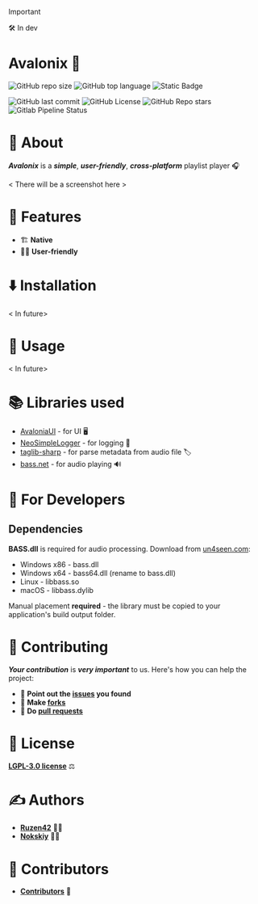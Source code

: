 > [!IMPORTANT]
> 🛠️ In dev

# **Avalonix** 🎵

![GitHub repo size](https://img.shields.io/github/repo-size/Nokskiy/Avalonix?style=for-the-badge&logo=github)
![GitHub top language](https://img.shields.io/github/languages/top/Nokskiy/Avalonix?style=for-the-badge)
![Static Badge](https://img.shields.io/badge/Cross_platform-blue?style=for-the-badge)

![GitHub last commit](https://img.shields.io/github/last-commit/Nokskiy/Avalonix?style=for-the-badge&logo=github)
![GitHub License](https://img.shields.io/github/license/Nokskiy/Avalonix?style=for-the-badge)
![GitHub Repo stars](https://img.shields.io/github/stars/Nokskiy/Avalonix?style=for-the-badge&color=yellow)
![Gitlab Pipeline Status](https://img.shields.io/gitlab/pipeline-status/Nokskiy%2FAvalonix?branch=main&style=flat-square)

# 📌 **About**

***Avalonix*** is a ***simple***, ***user-friendly***, ***cross-platform*** playlist player 🎧

< There will be a screenshot here >

# 🌟 **Features**
- 🏗️ **Native**
- 👨‍💻 **User-friendly**

# ⬇️ **Installation**
< In future>

# 🚀 **Usage**
< In future>

# 📚 **Libraries used**
- [AvaloniaUI](https://github.com/AvaloniaUI/Avalonia) - for UI 🖥️
- [NeoSimpleLogger](https://github.com/ruzen42/simple-logger) - for logging 📝
- [taglib-sharp](https://github.com/mono/taglib-sharp) - for parse metadata from audio file 🏷️
- [bass.net](https://www.radio42.com/bass/) - for audio playing 🔊

# 🔧 For Developers

## Dependencies

**BASS.dll** is required for audio processing. Download from [un4seen.com](https://www.un4seen.com/):

- Windows x86 - bass.dll
- Windows x64 - bass64.dll (rename to bass.dll)
- Linux - libbass.so  
- macOS - libbass.dylib

Manual placement **required** - the library must be copied to your application's build output folder.

# 🤝 **Contributing**
***Your contribution*** is ***very important*** to us. Here's how you can help the project:
- 🐛 **Point out the [issues](https://github.com/Nokskiy/Avalonix/issues) you found**
- 🍴 **Make [forks](https://github.com/Nokskiy/Avalonix/forks)**
- 🔀 **Do [pull requests](https://github.com/Nokskiy/Avalonix/pulls)**

# 📄 **License**
[**LGPL-3.0 license**](LICENSE) ⚖️

# ✍️ **Authors**
- [**Ruzen42**](https://github.com/ruzen42) 👨‍💻
- [**Nokskiy**](https://github.com/Nokskiy) 👨‍💻

# 👥 **Contributors**
- [**Contributors**](https://github.com/Nokskiy/Avalonix/graphs/contributors) 🌟
